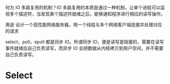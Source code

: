 何为 IO 多路复用的机制？IO 多路复用的本质是通过一种机制，让单个进程可以监视多个描述符，当发现某个描述符就绪之后，能够通知程序进行相应的读写操作。

用途 设计一个高性能网络服务器，用一个线程与多个网络客户端连接并处理对应的请求

select，poll，epoll 都是同步 IO。所谓同步 IO，便是读写是阻塞的，需要在读写事件就绪后自己负责读写，而异步 IO 会把数据从内核拷贝到用户空间，并不需要自己负责读写。

# Select



